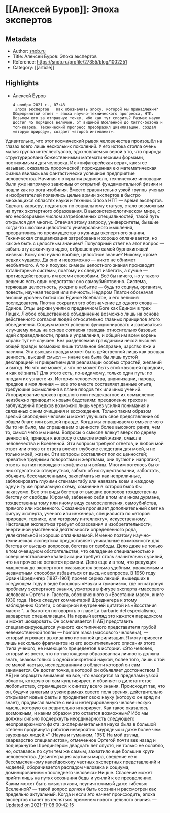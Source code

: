 # [[Алексей Буров]]: Эпоха экспертов

## Metadata
- Author: [snob.ru]()
- Title: Алексей Буров: Эпоха экспертов
- Reference: https://snob.ru/profile/27355/blog/1002251
- Category: [[article]]

## Highlights
- Алексей Буров
      
      4 ноября 2021 г., 07:43
       Эпоха экспертов   Как обозначить эпоху, которой мы принадлежим? Общепринятый ответ — эпоха научно-технического прогресса, НТП. Возьмем его за отправную точку, ибо как тут спорить? Размах науки достиг 45 порядков величин, от видимой Вселенной до Хиггс-бозона и топ-кварка. Технический прогресс преобразил цивилизацию, создал «вторую природу», создает «второй интеллект». 
Удивительно, что этот космический рывок человечества произошёл на глазах всего лишь нескольких поколений. У его истока стояла очень малая группа интеллектуалов, вдохновляемых верой в то, что природа структурирована божественными математическими формами, постижимыми для человека. Их «пифагорейская вера», как я ее называю, оказалась пророческой; порожденная ею математическая физика явилась как фантастически успешное предприятие человечества. Начиная с открытия радиоволн, технические инновации были уже напрямую зависимы от открытий фундаментальной физики и пошли как из рога изобилия. Вместо сравнительно узкой группы ученых и изобретателей появились целые армии экспертов в быстро множащихся областях науки и техники. Эпоха НТП — время экспертов.
Сделать карьеру, подняться по социальному статусу, стало возможным на путях экспертного образования. В высокотехнологическом мире, с его необозримым числом затребованных специальностей, такой путь открылся для многих. Отвечая этому запросу, университеты, бывшие когда-то школами целостного универсального мышления, превратились по преимуществу в кузницы экспертного знания. Техническая специализация затребована и хорошо оплачивается, но как же быть с целостным знанием?
Популярный ответ на этот вопрос — забыть эту архаичную идею, отброшенную самой бурнокипящей жизнью. Кому оно нужно вообще, целостное знание? Никому, кроме редких чудаков. Да оно и невозможно — никто не обнимет необъятного. А то и похуже: химеры целостного знания производят тоталитарные системы, поэтому их следует избегать, а лучше — противодействовать им всеми способами. Всё бы ничего, но у такого решения есть один недостаток: оно самоубийственно. Система, теряющая целостность, уходит в небытие — будь то социум, организм, повесть, научная теория или личность. Недаром Платон обозначал высший уровень бытия как Единое Всеблагое, а его великий последователь Плотин сократил это обозначение до одного слова — Единое. Отцы церкви учили о предвечном Боге как Едином в трех Лицах. Любое общественное объединение возможно лишь на основе действенного согласия людей относительно главных принципов этого объединения. Социум может успешно функционировать и развиваться к лучшему лишь на основе согласия граждан относительно базовых идей справедливости, права и управления, и общий им всем корень «прав» тут не случаен. Без разделяемой гражданами некой высшей общей правды возможно лишь тотальное бесправие, царство лжи и насилия. Эта высшая правда может быть действенной лишь как высшая ценность, высший смысл — иначе она была бы лишь пустой декларацией и прикрытием для реализации особых страстей, желаний и выгод. Но что же может, а что не может быть этой «высшей правдой», и как её знать? Для этого есть, по-видимому, только один путь: по плодам их узнаете их. История человечества, цивилизации, народа, предков и моя личная — все это вместе составляет данные опыта, требующие осмысления в плане плодов тех или иных учений. Игнорирование уроков прошлого или неадекватное их осмысление неизбежно приводит к новым бедствиям: преодоление грехов и заблуждений предков возможно лишь через усилия понимания и связанных с ним очищения и восхождения. Только таким образом зрелый свободный человек и может улучшать свое представление об общем благе или высшей правде.
Когда мы спрашиваем о смысле чего бы то ни было, мы спрашиваем о ценности более высокого ранга, чем то, смысл чего мы ищем. Вопросы о смысле влекут вверх по дереву ценностей, приводя к вопросу о смысле моей жизни, смысле человечества и Вселенной. Эти вопросы требуют ответов, и любой мой ответ или отказ от ответа влечет глубокие следствия для моей, и не только моей, жизни. Эти вопросы составляют полюс ценностей; чреватые трудными поворотами и жертвами, они пугают и напрягают, ответы на них порождают конфликты и войны. Многим хотелось бы от них отделаться: отвернуться, забыть об их существовании, заболтать, объявить бессмысленными, заклеймить их как неприличные, заблокировать глухими стенами табу или навязать всем и каждому одну и ту же правильную схему, сомнение в которой было бы наказуемо. Все эти виды бегства от высших вопросов тождественны бегству от свободы (Фромм), забвению себя в том или ином дурмане, тождественны тому или иному виду самоослепления, самоубийства, прямого или косвенного. 
Сказанное проливает дополнительный свет на фигуру эксперта, ученого или инженера, специалиста по «второй природе», технике, или «второму интеллекту», искусственному. Настоящая экспертиза требует образования и изобретательности, энергичной умственной деятельности определенного рода, увлекательной и хорошо оплачиваемой. Именно поэтому научно-техническая экспертиза предоставляет уникальные возможности для бегства от высших вопросов, бегства от свободы. Дело даже не только в том очевидном обстоятельстве, что овладение специальностью и совершенствование квалификации требует столь значительных усилий, что на прочее не остается времени. Дело еще и в том, что редукция мышления до экспертного оказывается весьма удобным, уважаемым и незаметным способом избавиться от высших вопросов. 
В 1950 году Эрвин Шредингер (1887-1961) прочел серию лекций, вышедших в следующем году в виде брошюры «Наука и гуманизм», где он затронул проблему экспертного знания, усмотрев в фигуре эксперта «массового человека» Ортеги-и-Гассета, обозначенного в «Восстании масс», книге 1930 года. Ниже следует комментарий Шредингера к этому наблюдению Ортеги, с обширной внутренней цитатой из «Восстания масс»:
"…я бы хотел поговорить о главе La barbarie del especialismo, варварство специализации. На первый взгляд это кажется парадоксом и может шокировать. Он осмеливается [! АБ] представить специализирующегося ученого как типичного представителя грубой невежественной толпы — hombre masa (массового человека), — который угрожает выживанию истинной цивилизации. Я могу привести лишь несколько фрагментов из его восхитительного описания этого ‘типа ученого, не имеющего прецедентов в истории’. 
«Это человек, который из всего, что по-настоящему образованная личность должна знать, знаком только с одной конкретной наукой, более того, лишь с той ее малой частью, исследованиями в области которой он сам занимается. Он достиг точки, в которой он объявляет достоинством [! АБ] не обращать внимания на все, что находится за пределами узкой области, которую он сам культивирует, и обвиняет в дилетантстве любопытство, стремящееся к синтезу всего знания. Происходит так, что он, будучи зажатым в узких рамках своего поля зрения, действительно открывает новые факты и продвигает свою науку (которую он вряд ли знает), продвигая вместе с ней и интегрированную человеческую мысль, которую он решительно игнорирует. Как такое оказалось возможным, и каким образом это остается возможным? Ибо мы должны сильно подчеркнуть неординарность следующего неопровержимого факта: экспериментальная наука была в большой степени продвинута работой невероятно заурядных и даже более чем заурядных людей.»"
(Наука и гуманизм, 1951)
На мой взгляд, «варварство специалистов», отмеченное Ортегой почти век назад и подчеркнутое Шредингером двадцать лет спустя, не только не ослабло, но, оставаясь по сути тем же самым, захватило еще большие круги человечества. Дезинтеграция картины мира, сведение ее к бессмысленному калейдоскопу частных экспертных представлений и моделей, оборачивается распадом человека и социума, доминированием «последнего человека» Ницше.
Спасение может прийти лишь на путях осознания беды и усилий к ее преодолению. Каким может быть смысл жизни, неуничтожимый даже гибелью Вселенной? — такой вопрос должен быть осознан и рассмотрен как предельно актуальный. Когда и если это начнет происходить, эпоха экспертов станет вытесняться временем нового цельного знания. — [Updated on 2021-11-08 00:42:15](https://hyp.is/kvZCjkATEeyW1nOT0bhEfw/snob.ru/profile/27355/blog/1002251)

